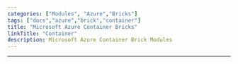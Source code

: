 ```yaml
---
categories: ["Modules", "Azure","Bricks"]
tags: ["docs","azure","brick","container"] 
title: "Microsoft Azure Container Bricks"
linkTitle: "Container"
description: Microsoft Azure Container Brick Modules
---
```

<hr>